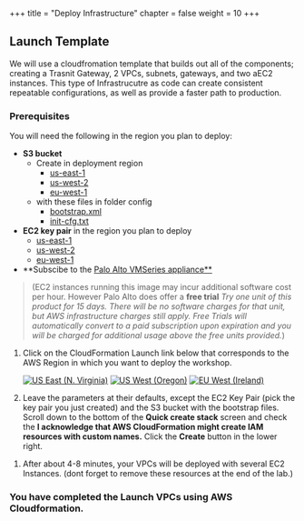 +++
title = "Deploy Infrastructure"
chapter = false
weight = 10
+++

## Launch Template

We will use a cloudfromation template that builds out all of the components; creating a Trasnit Gateway, 2 VPCs, subnets, gateways, and two aEC2 instances. This type of Infrastrucutre as code can create consistent repeatable configurations, as well as provide a faster path to production.

### Prerequisites ###
You will need the following in the region you plan to deploy:
- **S3 bucket** 
  - Create in deployment region
    - [us-east-1](https://s3.console.aws.amazon.com/s3/bucket/create?region=us-east-1)
    - [us-west-2](https://s3.console.aws.amazon.com/s3/bucket/create?region=us-west-2)
    - [eu-west-1](https://s3.console.aws.amazon.com/s3/bucket/create?region=eu-west-1)
  - with these files in folder config
    - [bootstrap.xml](https://seib-paloalto-bootstrap.s3-eu-west-1.amazonaws.com/config/bootstrap.xml)
    - [init-cfg.txt](https://seib-paloalto-bootstrap.s3-eu-west-1.amazonaws.com/config/init-cfg.txt)
- **EC2 key pair** in the region you plan to deploy
  - [us-east-1](https://us-east-1.console.aws.amazon.com/ec2/v2/home?region=eu-west-1#CreateKeyPair:)
  - [us-west-2](https://us-west-2.console.aws.amazon.com/ec2/v2/home?region=eu-west-1#CreateKeyPair:)
  - [eu-west-1](https://eu-west-1.console.aws.amazon.com/ec2/v2/home?region=eu-west-1#CreateKeyPair:)
- **Subscibe to the [Palo Alto VMSeries appliance**](https://aws.amazon.com/marketplace/pp/B083LH64T3?ref_=srh_res_product_title)
>(EC2 instances running this image may incur additional software cost per hour. However Palo Alto does offer a **free trial** *Try one unit of this product for 15 days. There will be no software charges for that unit, but AWS infrastructure charges still apply. Free Trials will automatically convert to a paid subscription upon expiration and you will be charged for additional usage above the free units provided.*)

1. Click on the CloudFormation Launch link below that corresponds to the AWS Region in which you want to deploy the workshop.

   [![US East (N. Virginia)](https://samdengler.github.io/cloudformation-launch-stack-button-svg/images/us-east-1.svg)](https://console.aws.amazon.com/cloudformation/home?region=us-east-1#/stacks/create/review?stackName=gwlblab&templateURL=https://{{<codebucket>}}.s3.amazonaws.com/networkingdemos-gwlbworkshop.yml&param_VMSeriesAMI=ami-0847cff6598da0a2f)
   [![US West (Oregon)](https://samdengler.github.io/cloudformation-launch-stack-button-svg/images/us-west-2.svg)](https://console.aws.amazon.com/cloudformation/home?region=us-west-2#/stacks/create/review?stackName=gwlblab&templateURL=https://{{<codebucket>}}.s3.amazonaws.com/networkingdemos-gwlbworkshop.yml&param_VMSeriesAMI=ami-0f8c3e2c1b7b4bcc9)
   [![EU West (Ireland)](https://samdengler.github.io/cloudformation-launch-stack-button-svg/images/eu-west-1.svg)](https://console.aws.amazon.com/cloudformation/home?region=us-east-1#/stacks/create/review?stackName=gwlblab&templateURL=https://{{<codebucket>}}.s3.amazonaws.com/networkingdemos-gwlbworkshop.yml&param_VMSeriesAMI=ami-00ad2b17de74dd860)


1. Leave the parameters at their defaults, except the EC2 Key Pair (pick the key pair you just created) and the S3 bucket with the bootstrap files. Scroll down to the bottom of the **Quick create stack** screen and check the **I acknowledge that AWS CloudFormation might create IAM resources with custom names.** Click the **Create** button in the lower right.

1) After about 4-8 minutes, your VPCs will be deployed with several EC2 Instances. (dont forget to remove these resources at the end of the lab.)

### You have completed the Launch VPCs using AWS Cloudformation.


